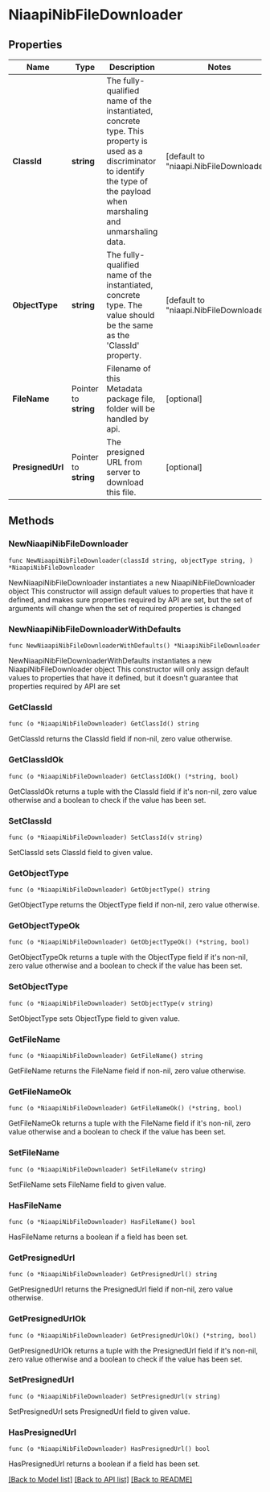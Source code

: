 # NiaapiNibFileDownloader

## Properties

Name | Type | Description | Notes
------------ | ------------- | ------------- | -------------
**ClassId** | **string** | The fully-qualified name of the instantiated, concrete type. This property is used as a discriminator to identify the type of the payload when marshaling and unmarshaling data. | [default to "niaapi.NibFileDownloader"]
**ObjectType** | **string** | The fully-qualified name of the instantiated, concrete type. The value should be the same as the &#39;ClassId&#39; property. | [default to "niaapi.NibFileDownloader"]
**FileName** | Pointer to **string** | Filename of this Metadata package file, folder will be handled by api. | [optional] 
**PresignedUrl** | Pointer to **string** | The presigned URL from server to download this file. | [optional] 

## Methods

### NewNiaapiNibFileDownloader

`func NewNiaapiNibFileDownloader(classId string, objectType string, ) *NiaapiNibFileDownloader`

NewNiaapiNibFileDownloader instantiates a new NiaapiNibFileDownloader object
This constructor will assign default values to properties that have it defined,
and makes sure properties required by API are set, but the set of arguments
will change when the set of required properties is changed

### NewNiaapiNibFileDownloaderWithDefaults

`func NewNiaapiNibFileDownloaderWithDefaults() *NiaapiNibFileDownloader`

NewNiaapiNibFileDownloaderWithDefaults instantiates a new NiaapiNibFileDownloader object
This constructor will only assign default values to properties that have it defined,
but it doesn't guarantee that properties required by API are set

### GetClassId

`func (o *NiaapiNibFileDownloader) GetClassId() string`

GetClassId returns the ClassId field if non-nil, zero value otherwise.

### GetClassIdOk

`func (o *NiaapiNibFileDownloader) GetClassIdOk() (*string, bool)`

GetClassIdOk returns a tuple with the ClassId field if it's non-nil, zero value otherwise
and a boolean to check if the value has been set.

### SetClassId

`func (o *NiaapiNibFileDownloader) SetClassId(v string)`

SetClassId sets ClassId field to given value.


### GetObjectType

`func (o *NiaapiNibFileDownloader) GetObjectType() string`

GetObjectType returns the ObjectType field if non-nil, zero value otherwise.

### GetObjectTypeOk

`func (o *NiaapiNibFileDownloader) GetObjectTypeOk() (*string, bool)`

GetObjectTypeOk returns a tuple with the ObjectType field if it's non-nil, zero value otherwise
and a boolean to check if the value has been set.

### SetObjectType

`func (o *NiaapiNibFileDownloader) SetObjectType(v string)`

SetObjectType sets ObjectType field to given value.


### GetFileName

`func (o *NiaapiNibFileDownloader) GetFileName() string`

GetFileName returns the FileName field if non-nil, zero value otherwise.

### GetFileNameOk

`func (o *NiaapiNibFileDownloader) GetFileNameOk() (*string, bool)`

GetFileNameOk returns a tuple with the FileName field if it's non-nil, zero value otherwise
and a boolean to check if the value has been set.

### SetFileName

`func (o *NiaapiNibFileDownloader) SetFileName(v string)`

SetFileName sets FileName field to given value.

### HasFileName

`func (o *NiaapiNibFileDownloader) HasFileName() bool`

HasFileName returns a boolean if a field has been set.

### GetPresignedUrl

`func (o *NiaapiNibFileDownloader) GetPresignedUrl() string`

GetPresignedUrl returns the PresignedUrl field if non-nil, zero value otherwise.

### GetPresignedUrlOk

`func (o *NiaapiNibFileDownloader) GetPresignedUrlOk() (*string, bool)`

GetPresignedUrlOk returns a tuple with the PresignedUrl field if it's non-nil, zero value otherwise
and a boolean to check if the value has been set.

### SetPresignedUrl

`func (o *NiaapiNibFileDownloader) SetPresignedUrl(v string)`

SetPresignedUrl sets PresignedUrl field to given value.

### HasPresignedUrl

`func (o *NiaapiNibFileDownloader) HasPresignedUrl() bool`

HasPresignedUrl returns a boolean if a field has been set.


[[Back to Model list]](../README.md#documentation-for-models) [[Back to API list]](../README.md#documentation-for-api-endpoints) [[Back to README]](../README.md)


